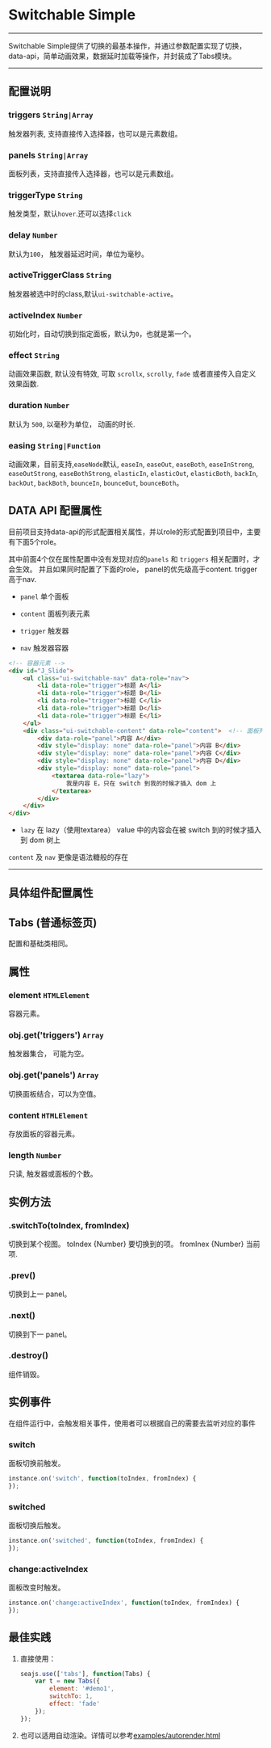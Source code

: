 # Switchable Simple

---

Switchable Simple提供了切换的最基本操作，并通过参数配置实现了切换，data-api，简单动画效果，数据延时加载等操作，并封装成了Tabs模块。

---


## 配置说明

### triggers `String|Array`
    
触发器列表, 支持直接传入选择器，也可以是元素数组。
   
### panels `String|Array`

面板列表，支持直接传入选择器，也可以是元素数组。

### triggerType `String`
    
触发类型，默认`hover`.还可以选择`click`
 
### delay `Number`

默认为`100`， 触发器延迟时间，单位为毫秒。
    
### activeTriggerClass `String`
    
触发器被选中时的class,默认`ui-switchable-active`。

### activeIndex `Number`

初始化时，自动切换到指定面板，默认为`0`，也就是第一个。

### effect `String`

动画效果函数, 默认没有特效, 可取 `scrollx`, `scrolly`, `fade` 或者直接传入自定义效果函数.

### duration `Number`

默认为 `500`, 以毫秒为单位， 动画的时长.

### easing `String|Function`

动画效果，目前支持,`easeNode`默认, `easeIn`, `easeOut`, `easeBoth`, `easeInStrong`, `easeOutStrong`, `easeBothStrong`, `elasticIn`, `elasticOut`, `elasticBoth`, `backIn`, `backOut`, `backBoth`, `bounceIn`, `bounceOut`, `bounceBoth`。

## DATA API 配置属性

目前项目支持data-api的形式配置相关属性，并以role的形式配置到项目中，主要有下面5个role。

其中前面4个仅在属性配置中没有发现对应的`panels` 和 `triggers` 相关配置时，才会生效。
并且如果同时配置了下面的role， panel的优先级高于content. trigger高于nav.
 
* `panel` 单个面板

* `content` 面板列表元素

* `trigger` 触发器

* `nav` 触发器容器

```html
<!-- 容器元素 -->
<div id="J_Slide">
    <ul class="ui-switchable-nav" data-role="nav">
        <li data-role="trigger">标题 A</li>
        <li data-role="trigger">标题 B</li>
        <li data-role="trigger">标题 C</li>
        <li data-role="trigger">标题 D</li>
        <li data-role="trigger">标题 E</li>
    </ul>
    <div class="ui-switchable-content" data-role="content">  <!-- 面板列表 -->
        <div data-role="panel">内容 A</div>
        <div style="display: none" data-role="panel">内容 B</div>
        <div style="display: none" data-role="panel">内容 C</div>
        <div style="display: none" data-role="panel">内容 D</div>
        <div style="display: none" data-role="panel">
        	<textarea data-role="lazy">
        		我是内容 E，只在 switch 到我的时候才插入 dom 上
        	</textarea>
        </div>
    </div>
</div>
```

* `lazy` 在 lazy（使用textarea） value 中的内容会在被 switch 到的时候才插入到 dom 树上

`content` 及 `nav` 更像是语法糖般的存在

---

## 具体组件配置属性

## Tabs (普通标签页)

配置和基础类相同。

## 属性

### element `HTMLElement`

  容器元素。

### obj.get('triggers') `Array`

  触发器集合， 可能为空。

### obj.get('panels') `Array`

  切换面板结合，可以为空值。

### content `HTMLElement`

  存放面板的容器元素。

### length `Number`

  只读, 触发器或面板的个数。

## 实例方法

### .switchTo(toIndex, fromIndex)

  切换到某个视图。
      toIndex {Number} 要切换到的项。
      fromInex {Number} 当前项.
      
### .prev()

  切换到上一 panel。

### .next()

  切换到下一 panel。

### .destroy()

  组件销毁。

## 实例事件

在组件运行中，会触发相关事件，使用者可以根据自己的需要去监听对应的事件

### switch
  
  面板切换前触发。

  ```js
  instance.on('switch', function(toIndex, fromIndex) {
  });
  ```

### switched

  面板切换后触发。

  ```js
  instance.on('switched', function(toIndex, fromIndex) {
  });
  ```

### change:activeIndex

  面板改变时触发。

  ```js
  instance.on('change:activeIndex', function(toIndex, fromIndex) {
  });
  ```

## 最佳实践


1. 直接使用：

	```js
	seajs.use(['tabs'], function(Tabs) {
	    var t = new Tabs({
	        element: '#demo1',
	        switchTo: 1,
	        effect: 'fade'
	    });
	});
	```

2. 也可以适用自动渲染。详情可以参考[examples/autorender.html](../examples/autorender.html)
